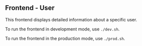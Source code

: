 ## Frontend - User

This frontend displays detailed information about a specific user.

To run the frontend in development mode, use `./dev.sh`.

To run the frontend in the production mode, use `./prod.sh`.